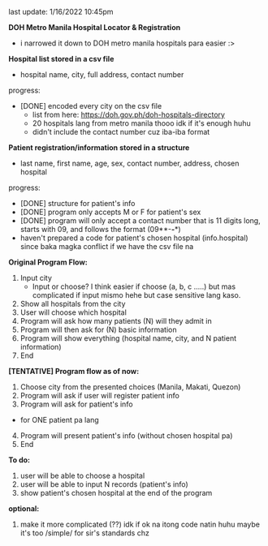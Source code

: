 last update: 1/16/2022 10:45pm

**DOH Metro Manila Hospital Locator & Registration**
- i narrowed it down to DOH metro manila hospitals para easier :>

**Hospital list stored in a csv file**
- hospital name, city, full address, contact number

progress:
- [DONE] encoded every city on the csv file
  - list from here: https://doh.gov.ph/doh-hospitals-directory
  - 20 hospitals lang from metro manila thooo idk if it's enough huhu
  - didn't include the contact number cuz iba-iba format 

**Patient registration/information stored in a structure**
- last name, first name, age, sex, contact number, address, chosen hospital 

progress:
- [DONE] structure for patient's info
- [DONE] program only accepts M or F for patient's sex
- [DONE] program will only accept a contact number that is 11 digits long, starts with 09, and follows the format (09**-***-****)
- haven't prepared a code for patient's chosen hospital (info.hospital) since baka magka conflict if we have the csv file na

**Original Program Flow:**
1. Input city
    - Input or choose? I think easier if choose (a, b, c .....) but mas complicated if input mismo hehe but case sensitive lang kaso.
2. Show all hospitals from the city
3. User will choose which hospital
4. Program will ask how many patients (N) will they admit in
5. Program will then ask for (N) basic information 
6. Program will show everything (hospital name, city, and N patient information)
7. End

**[TENTATIVE] Program flow as of now:**
1. Choose city from the presented choices (Manila, Makati, Quezon)
2. Program will ask if user will register patient info
3. Program will ask for patient's info
  - for ONE patient pa lang
4. Program will present patient's info (without chosen hospital pa)
5. End

**To do:**
1. user will be able to choose a hospital
2. user will be able to input N records (patient's info)
3. show patient's chosen hospital at the end of the program

**optional:**
1. make it more complicated (??) idk if ok na itong code natin huhu maybe it's too /simple/ for sir's standards chz

